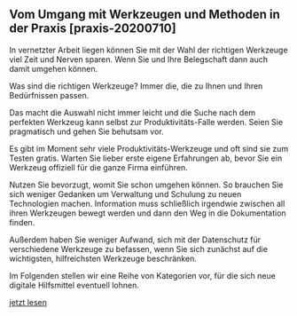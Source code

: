 ## Vom Umgang mit Werkzeugen und Methoden in der Praxis [praxis-20200710]

In vernetzter Arbeit liegen können Sie mit der Wahl der richtigen Werkzeuge viel Zeit und Nerven sparen. Wenn Sie und Ihre Belegschaft dann auch damit umgehen können.

Was sind die richtigen Werkzeuge? Immer die, die zu Ihnen und Ihren Bedürfnissen passen.

Das macht die Auswahl nicht immer leicht und die Suche nach dem perfekten Werkzeug kann selbst zur Produktivitäts-Falle werden. Seien Sie pragmatisch und gehen Sie behutsam vor.

Es gibt im Moment sehr viele Produktivitäts-Werkzeuge und oft sind sie zum Testen gratis. Warten Sie lieber erste eigene Erfahrungen ab, bevor Sie ein Werkzeug offiziell für die ganze Firma einführen.

Nutzen Sie bevorzugt, womit Sie schon umgehen können. So brauchen Sie sich weniger Gedanken um Verwaltung und Schulung zu neuen Technologien machen. Information muss schließlich irgendwie zwischen all ihren Werkzeugen bewegt werden und dann den Weg in die Dokumentation finden.

Außerdem haben Sie weniger Aufwand, sich mit der Datenschutz für verschiedene Werkzeuge zu befassen, wenn Sie sich zunächst auf die wichtigsten, hilfreichsten Werkzeuge beschränken.

Im Folgenden stellen wir eine Reihe von Kategorien vor, für die sich neue digitale Hilfsmittel eventuell lohnen.

[jetzt lesen](#praxis-text-20200710)
